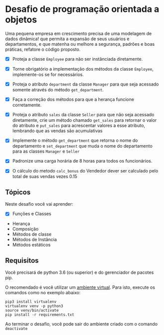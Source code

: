 # Desafio de programação orientada a objetos

   
Uma pequena empresa em crescimento precisa de uma modelagem de dados dinâmica! que permita a expansão de seus usuários e departamentos, e que matenha ou melhore a segurança, padrões e boas práticas, refatore o código proposto.
    
- [x]  Proteja a classe `Employee` para não ser instânciada diretamente.
- [x]  Torne obrigatório a implementação dos métodos da classe `Employee`, implemente-os se for necessários.
- [x]  Proteja o atributo `department` da classe `Manager` para que seja acessado somente através do método `get_department`.
- [x]  Faça a correção dos métodos para que a herança funcione corretamente.
- [x]  Proteja o atributo `sales` da classe `Seller` para que não seja acessado diretamente,
  crie um método chamado `get_sales` para retornar o valor do atributo e `put_sales` para acrescentar valores a esse atributo, lembrando que as vendas são acumulativas
- [x]  Implemente o método `get_department` que retorna o nome do departamento e `set_department` que muda o nome do departamento para as classes `Manager` e `Seller`
- [x]  Padronize uma carga horária de 8 horas para todos os funcionários.
- [x]  O cálculo do metodo `calc_bonus` do Vendedor dever ser calculado pelo total de suas vendas vezes 0.15



## Tópicos

Neste desafio você vai aprender:

- [x]  Funções e Classes
- Herança
- Composição
- Métodos de classe
- Métodos de Instância
- Métodos estáticos

## Requisitos

Você precisará de python 3.6 (ou superior) e do gerenciador de pacotes pip.

O recomendado é você utilizar um [ambiente virtual](https://pythonacademy.com.br/blog/python-e-virtualenv-como-programar-em-ambientes-virtuais). Para isto, execute os comandos como no exemplo abaixo:

    pip3 install virtualenv
    virtualenv venv -p python3
    source venv/bin/activate 
    pip install -r requirements.txt

Ao terminar o desafio, você pode sair do ambiente criado com o comando `deactivate`
